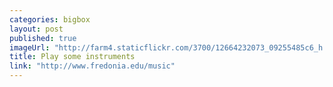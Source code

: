 ```yaml
---
categories: bigbox
layout: post
published: true
imageUrl: "http://farm4.staticflickr.com/3700/12664232073_09255485c6_h.jpg"
title: Play some instruments
link: "http://www.fredonia.edu/music"
---
```



